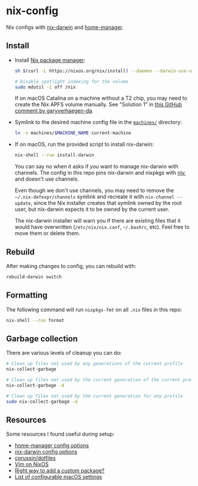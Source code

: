 # nix-config

Nix configs with [nix-darwin] and [home-manager].

## Install

* Install [Nix package manager](https://nixos.org/download.html):

    ```sh
    sh $(curl -L https://nixos.org/nix/install) --daemon --darwin-use-unencrypted-nix-store-volume

    # Disable spotlight indexing for the volume
    sudo mdutil -i off /nix
    ```

  If on macOS Catalina on a machine without a T2 chip, you may need to create
  the Nix APFS volume manually.  See "Solution 1" in [this GitHub comment by
  garyverhaegen-da](https://github.com/NixOS/nix/issues/2925).

* Symlink to the desired machine config file in the [`machines/`](./machines/) directory:

    ```sh
    ln -s machines/$MACHINE_NAME current-machine
    ```

* If on macOS, run the provided script to install nix-darwin:

    ```sh
    nix-shell --run install-darwin
    ```

  You can say no when it asks if you want to manage nix-darwin with channels.
  The config in this repo pins nix-darwin and nixpkgs with
  [niv](https://github.com/nmattia/niv/), and doesn't use channels.

  Even though we don't use channels, you may need to remove the
  `~/.nix-defexpr/channels` symlink and recreate it with `nix-channel --update`,
  since the Nix installer creates that symlink owned by the root user, but
  nix-darwin expects it to be owned by the current user.

  The nix-darwin installer will warn you if there are existing files that it
  would have overwritten (`/etc/nix/nix.conf`, `~/.bashrc`, etc). Feel free to
  move them or delete them.

## Rebuild

After making changes to config, you can rebuild with:

```sh
rebuild-darwin switch
```

## Formatting

The following command will run `nixpkgs-fmt` on all `.nix` files in this repo:

```sh
nix-shell --run format
```

## Garbage collection

There are various levels of cleanup you can do:

```sh
# Clean up files not used by any generations of the current profile
nix-collect-garbage

# Clean up files not used by the current generation of the current profile
nix-collect-garbage -d

# Clean up files not used by the current generation for any profile
sudo nix-collect-garbage -d
```

## Resources

Some resources I found useful during setup:

* [home-manager config options](https://rycee.gitlab.io/home-manager/options.html)
* [nix-darwin config options](https://lnl7.github.io/nix-darwin/manual/index.html#sec-options)
* [cprussin/dotfiles](https://github.com/cprussin/dotfiles)
* [Vim on NixOS](http://ivanbrennan.nyc/2018-05-09/vim-on-nixos)
* [Right way to add a custom package?](https://github.com/LnL7/nix-darwin/issues/16#issuecomment-284262711)
* [List of configurable macOS settings](https://github.com/mathiasbynens/dotfiles/blob/master/.macos)

[nix-darwin]: https://github.com/LnL7/nix-darwin
[home-manager]: https://github.com/rycee/home-manager

